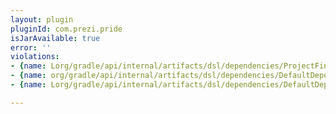 ```yaml
---
layout: plugin
pluginId: com.prezi.pride
isJarAvailable: true
error: ''
violations:
- {name: Lorg/gradle/api/internal/artifacts/dsl/dependencies/ProjectFinder;}
- {name: org/gradle/api/internal/artifacts/dsl/dependencies/DefaultDependencyHandler}
- {name: Lorg/gradle/api/internal/artifacts/dsl/dependencies/DefaultDependencyHandler;}

---
```

